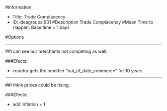 #Information
 - Title: Trade Complacency
 - ID: ideagroups.901
#Description
Trade Complacency
#Mean Time to Happen:
Base time = 1 days

#Options

___
##I can see our merchants not competing as well.

###Efects:<ul><li>country gets the modifier "out_of_date_commerce" for 10 years</li></ul>

___
##I think prices could be rising.

###Efects:<ul><li>add inflation = 1</li></ul>
